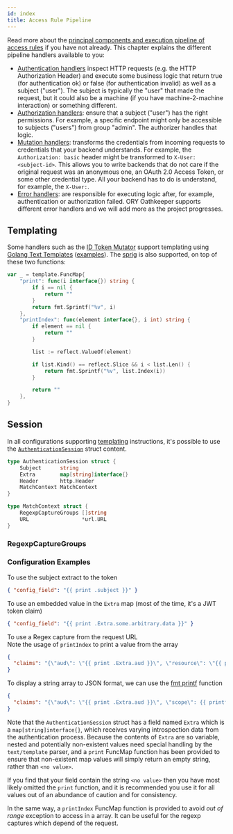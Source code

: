 ```yaml
---
id: index
title: Access Rule Pipeline
---
```


Read more about the
[principal components and execution pipeline of access rules](../api-access-rules.md)
if you have not already. This chapter explains the different pipeline handlers
available to you:

- [Authentication handlers](authn.md) inspect HTTP requests (e.g. the HTTP
  Authorization Header) and execute some business logic that return true (for
  authentication ok) or false (for authentication invalid) as well as a subject
  ("user"). The subject is typically the "user" that made the request, but it
  could also be a machine (if you have machine-2-machine interaction) or
  something different.
- [Authorization handlers](authz.md): ensure that a subject ("user") has the
  right permissions. For example, a specific endpoint might only be accessible
  to subjects ("users") from group "admin". The authorizer handles that logic.
- [Mutation handlers](mutator.md): transforms the credentials from incoming
  requests to credentials that your backend understands. For example, the
  `Authorization: basic` header might be transformed to `X-User: <subject-id>`.
  This allows you to write backends that do not care if the original request was
  an anonymous one, an OAuth 2.0 Access Token, or some other credential type.
  All your backend has to do is understand, for example, the `X-User:`.
- [Error handlers](error.md): are responsible for executing logic after, for
  example, authentication or authorization failed. ORY Oathkeeper supports
  different error handlers and we will add more as the project progresses.

## Templating

Some handlers such as the [ID Token Mutator](mutator.md#id_token) support
templating using [Golang Text Templates](https://golang.org/pkg/text/template/)
([examples](https://blog.gopheracademy.com/advent-2017/using-go-templates/)).
The [sprig](http://masterminds.github.io/sprig/) is also supported, on top of
these two functions:

```go
var _ = template.FuncMap{
    "print": func(i interface{}) string {
        if i == nil {
            return ""
        }
        return fmt.Sprintf("%v", i)
    },
    "printIndex": func(element interface{}, i int) string {
        if element == nil {
            return ""
        }

        list := reflect.ValueOf(element)

        if list.Kind() == reflect.Slice && i < list.Len() {
            return fmt.Sprintf("%v", list.Index(i))
        }

        return ""
    },
}
```

## Session

In all configurations supporting [templating](#templating) instructions, it's
possible to use the
[`AuthenticationSession`](https://github.com/ory/oathkeeper/blob/master/pipeline/authn/authenticator.go#L39)
struct content.

```go
type AuthenticationSession struct {
	Subject      string
	Extra        map[string]interface{}
	Header       http.Header
	MatchContext MatchContext
}

type MatchContext struct {
	RegexpCaptureGroups []string
	URL                 *url.URL
}
```

### RegexpCaptureGroups

### Configuration Examples

To use the subject extract to the token

```json
{ "config_field": "{{ print .subject }}" }
```

To use an embedded value in the `Extra` map (most of the time, it's a JWT token
claim)

```json
{ "config_field": "{{ print .Extra.some.arbitrary.data }}" }
```

To use a Regex capture from the request URL  
Note the usage of `printIndex` to print a value from the array

```json
{
  "claims": "{\"aud\": \"{{ print .Extra.aud }}\", \"resource\": \"{{ printIndex .MatchContext.RegexpCaptureGroups 0 }}\""
}
```

To display a string array to JSON format, we can use the
[fmt printf](https://golang.org/pkg/fmt/) function

```json
{
  "claims": "{\"aud\": \"{{ print .Extra.aud }}\", \"scope\": {{ printf \"%+q\" .Extra.scp }}}"
}
```

Note that the `AuthenticationSession` struct has a field named `Extra` which is
a `map[string]interface{}`, which receives varying introspection data from the
authentication process. Because the contents of `Extra` are so variable, nested
and potentially non-existent values need special handling by the `text/template`
parser, and a `print` FuncMap function has been provided to ensure that
non-existent map values will simply return an empty string, rather than
`<no value>`.

If you find that your field contain the string `<no value>` then you have most
likely omitted the `print` function, and it is recommended you use it for all
values out of an abundance of caution and for consistency.

In the same way, a `printIndex` FuncMap function is provided to avoid _out of
range_ exception to access in a array. It can be useful for the regexp captures
which depend of the request.
